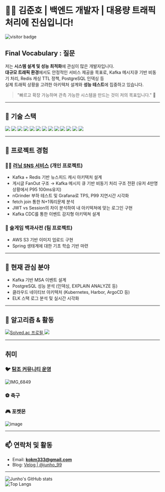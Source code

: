 # 👨‍💻 김준호 | 백엔드 개발자 | 대용량 트래픽 처리에 진심입니다!
![visitor badge](https://komarev.com/ghpvc/?username=Mr-TongYoung&color=blue)

## Final Vocabulary : 질문

저는 **시스템 설계 및 성능 최적화**에 관심이 많은 개발자입니다.  
**대규모 트래픽 환경**에서도 안정적인 서비스 제공을 목표로, Kafka 메시지큐 기반 비동기 처리, Redis 캐싱 TTL 정책, PostgreSQL 인덱싱 등  
실제 트래픽 상황을 고려한 아키텍처 설계와 **성능 테스트**에 집중하고 있습니다.

> "빠르고 확장 가능하며 관측 가능한 시스템을 만드는 것이 저의 목표입니다." 🚀

---

## 🧰 기술 스택

<p align="left">
  <img src="https://img.shields.io/badge/C-A8B9CC?style=for-the-badge&logo=C&logoColor=white"/>
  <img src="https://img.shields.io/badge/c%2B%2B-%2300599C.svg?&style=for-the-badge&logo=c%2B%2B&logoColor=white"/>
  <img src="https://img.shields.io/badge/Java-007396?style=for-the-badge&logo=java&logoColor=white"/>
  <img src="https://img.shields.io/badge/SpringBoot-6DB33F?style=for-the-badge&logo=springboot&logoColor=white"/>
  <img src="https://img.shields.io/badge/mysql-%234479A1.svg?&style=for-the-badge&logo=mysql&logoColor=white"/>
  <img src="https://img.shields.io/badge/PostgreSQL-4169E1?style=for-the-badge&logo=postgresql&logoColor=white"/>
  <img src="https://img.shields.io/badge/Redis-DC382D?style=for-the-badge&logo=redis&logoColor=white"/>
  <img src="https://img.shields.io/badge/Kafka-231F20?style=for-the-badge&logo=apachekafka&logoColor=white"/>
  <img src="https://img.shields.io/badge/elasticsearch-%23005571.svg?&style=for-the-badge&logo=elasticsearch&logoColor=white"/>
  <img src="https://img.shields.io/badge/Docker-2496ED?style=for-the-badge&logo=docker&logoColor=white"/>
  <img src="https://img.shields.io/badge/AWS-232F3E?style=for-the-badge&logo=amazonaws&logoColor=white"/>
  <img src="https://img.shields.io/badge/Grafana-F46800?style=for-the-badge&logo=grafana&logoColor=white"/>
  <img src="https://img.shields.io/badge/nGrinder-0B0B0B?style=for-the-badge&logoColor=white"/>
</p>

---

## 💼 프로젝트 경험

### 🏃‍♂️ [러닝 SNS 서비스](https://github.com/Mr-Tongyoung/SNS_demo) (개인 프로젝트)
- Kafka + Redis 기반 뉴스피드 캐시 아키텍처 설계
- 게시글 FanOut 구조 → Kafka 메시지 큐 기반 비동기 처리 구조 전환 (유저 4만명 상황에서 P95 100ms유지)  
- nGrinder 부하 테스트 및 Grafana로 TPS, P99 지연시간 시각화
- fetch join 통한 N+1쿼리문제 분석
- JWT vs Session의 차이 분석하여 내 아키텍쳐에 맞는 로그인 구현
- Kafka CDC를 통한 이벤트 감지형 아키텍쳐 설계

### 🍻 술게임 백과사전 (팀 프로젝트)
- AWS S3 기반 이미지 업로드 구현
- Spring 생태계에 대한 기초 학습 기반 마련

---

## 📌 현재 관심 분야

- Kafka 기반 MSA 이벤트 설계
- PostgreSQL 성능 분석 (인덱싱, EXPLAIN ANALYZE 등)
- 클라우드 네이티브 아키텍처 (Kubernetes, Harbor, ArgoCD 등)
- ELK 스택 로그 분석 및 실시간 시각화

---

## 🧠 알고리즘 & 활동

<p align="left">
  <a href="https://solved.ac/profile/kokm333" target="_blank">
    <img src="http://mazassumnida.wtf/api/v2/generate_badge?boj=kokm333" alt="Solved.ac 프로필"/>
    <img src="https://mazandi.herokuapp.com/api?handle=kokm333&theme=warm"/>
  </a>
</p>

---

## 취미

### 🐦 [탐조 커뮤니티 운영](https://www.daangn.com/kr/group/%EB%B6%84%EB%8B%B9-%ED%83%90%EC%A1%B0-%EB%AA%A8%EC%9E%84-2ynufa261ick/?in=%EA%B5%AC%EB%AF%B8%EB%8F%99-1355)
![IMG_6849](https://github.com/user-attachments/assets/479b6f54-2b95-49d1-89ed-4ee46498a018)


### ⚽ 축구

### 🎮 포켓몬
![image](https://github.com/user-attachments/assets/2e80cb99-2587-4322-86d7-63ccc62dddbc)


---

## 📫 연락처 및 활동

- Email: **kokm333@gmail.com**  
- Blog: [Velog | @junho_99](https://velog.io/@junho_99/posts)

---

![Junho's GitHub stats](https://github-readme-stats.vercel.app/api?username=Mr-TongYoung&show_icons=true&theme=merko)  
![Top Langs](https://github-readme-stats.vercel.app/api/top-langs/?username=Mr-TongYoung&theme=dracula)

